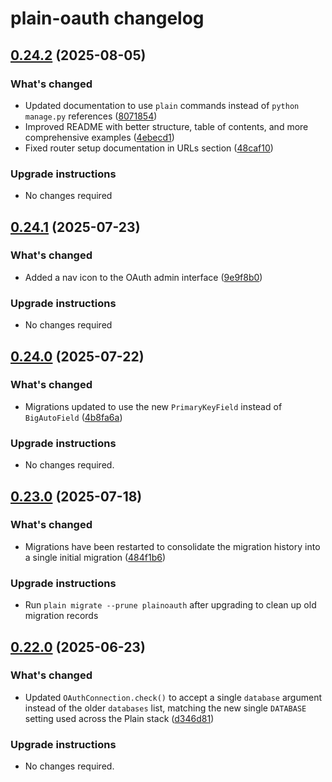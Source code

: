 # plain-oauth changelog

## [0.24.2](https://github.com/dropseed/plain/releases/plain-oauth@0.24.2) (2025-08-05)

### What's changed

- Updated documentation to use `plain` commands instead of `python manage.py` references ([8071854](https://github.com/dropseed/plain/commit/8071854d61))
- Improved README with better structure, table of contents, and more comprehensive examples ([4ebecd1](https://github.com/dropseed/plain/commit/4ebecd1856))
- Fixed router setup documentation in URLs section ([48caf10](https://github.com/dropseed/plain/commit/48caf105da))

### Upgrade instructions

- No changes required

## [0.24.1](https://github.com/dropseed/plain/releases/plain-oauth@0.24.1) (2025-07-23)

### What's changed

- Added a nav icon to the OAuth admin interface ([9e9f8b0](https://github.com/dropseed/plain/commit/9e9f8b0e2c))

### Upgrade instructions

- No changes required

## [0.24.0](https://github.com/dropseed/plain/releases/plain-oauth@0.24.0) (2025-07-22)

### What's changed

- Migrations updated to use the new `PrimaryKeyField` instead of `BigAutoField` ([4b8fa6a](https://github.com/dropseed/plain/commit/4b8fa6a))

### Upgrade instructions

- No changes required.

## [0.23.0](https://github.com/dropseed/plain/releases/plain-oauth@0.23.0) (2025-07-18)

### What's changed

- Migrations have been restarted to consolidate the migration history into a single initial migration ([484f1b6](https://github.com/dropseed/plain/commit/484f1b6e93))

### Upgrade instructions

- Run `plain migrate --prune plainoauth` after upgrading to clean up old migration records

## [0.22.0](https://github.com/dropseed/plain/releases/plain-oauth@0.22.0) (2025-06-23)

### What's changed

- Updated `OAuthConnection.check()` to accept a single `database` argument instead of the older `databases` list, matching the new single `DATABASE` setting used across the Plain stack ([d346d81](https://github.com/dropseed/plain/commit/d346d81))

### Upgrade instructions

- No changes required.

